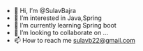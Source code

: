 - 👋 Hi, I’m @SulavBajra
- 👀 I’m interested in Java,Spring
- 🌱 I’m currently learning Spring boot
- 💞️ I’m looking to collaborate on ...
- 📫 How to reach me sulavb22@gmail.com

<!---
SulavBajra/SulavBajra is a ✨ special ✨ repository because its `README.md` (this file) appears on your GitHub profile.
You can click the Preview link to take a look at your changes.
--->
